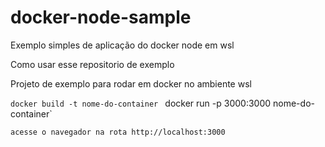 # docker-node-sample
Exemplo simples de aplicação do docker node em wsl

Como usar esse repositorio de exemplo

Projeto de exemplo para rodar em docker no ambiente wsl 

`docker build -t nome-do-container`
`
`docker run -p 3000:3000 nome-do-container`

`acesse o navegador na rota http://localhost:3000`

